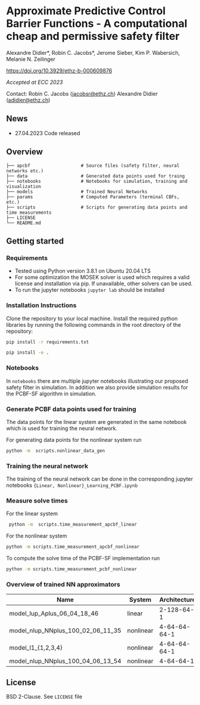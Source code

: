 # Approximate Predictive Control Barrier Functions - A computational cheap and permissive safety filter
Alexandre Didier*, Robin C. Jacobs*, Jerome Sieber, Kim P. Wabersich, Melanie N. Zeilinger

https://doi.org/10.3929/ethz-b-000609876

*Accepted at ECC 2023*

Contact:
Robin C. Jacobs (<jacobsr@ethz.ch>)
Alexandre Didier (<adidier@ethz.ch>)

## News
- 27.04.2023 Code released

## Overview


    ├── apcbf                   # Source files (safety filter, neural networks etc.)
    ├── data                    # Generated data points used for traing
    ├── notebooks               # Notebooks for simulation, training and visualization
    ├── models                  # Trained Neural Networks
    ├── params                  # Computed Parameters (terminal CBFs, etc.)
    ├── scripts                 # Scripts for generating data points and time measurements
    ├── LICENSE
    └── README.md

## Getting started

### Requirements
- Tested using Python version 3.8.1 on Ubuntu 20.04 LTS
- For some optimization the MOSEK solver is used which requires a valid license and installation via pip. If unavailable, other solvers can be used.
- To run the jupyter notebooks `jupyter lab` should be installed

### Installation Instructions
Clone the repository to your local machine. 
Install the required python libraries by running the following commands in the root directory of the repository: 

```sh
pip install -r requirements.txt
```

```sh
pip install -e .
```


### Notebooks

In `notebooks` there are multiple jupyter notebooks illustrating our proposed safety filter in simulation. In addition we also provide simulation results for the PCBF-SF algorithm in simulation.

### Generate PCBF data points used for training
The data points for the linear system are generated in the same notebook which is used for training the neural network.

For generating data points for the nonlinear system run

```sh
python -m  scripts.nonlinear_data_gen
```

### Training the neural network

The training of the neural network can be done in the corresponding jupyter notebooks `{Linear, Nonlinear}_Learning_PCBF.ipynb`


### Measure solve times

For the linear system
```sh
 python -m  scripts.time_measurement_apcbf_linear 
 ```

For the nonlinear system
```sh
python -m scripts.time_measurement_apcbf_nonlinear
 ```

To compute the solve time of the PCBF-SF implementation run
```sh
python -m scripts.time_measurement_pcbf_nonlinear
 ```

### Overview of trained NN approximators

| Name                                 | System  | Architecture |
|--------------------------------------|---------|--------------|
|   model_lup_Aplus_06_04_18_46        |linear   | 2-128-64-1   |
|   model_nlup_NNplus_100_02_06_11_35  |nonlinear| 4-64-64-64-1 |
|   model_l1_{1,2,3,4}                 |nonlinear| 4-64-64-64-1 |
|   model_nlup_NNplus_100_04_06_13_54  |nonlinear| 4-64-64-1    |


## License

BSD 2-Clause. See `LICENSE` file 
